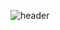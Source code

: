 ![header](https://capsule-render.vercel.app/api?type=waving&color=auto&height=300&section=header&text=SooAhKim%20render&fontSize=90)
